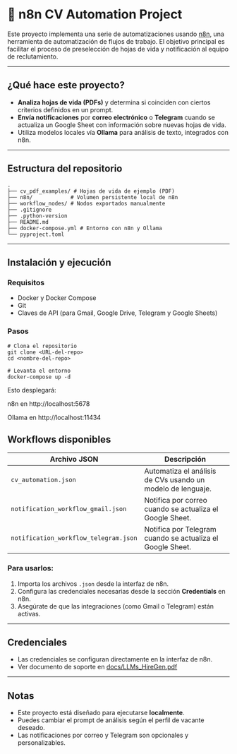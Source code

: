 # 🤖 n8n CV Automation Project

Este proyecto implementa una serie de automatizaciones usando [n8n](https://n8n.io/), una herramienta de automatización de flujos de trabajo. El objetivo principal es facilitar el proceso de preselección de hojas de vida y notificación al equipo de reclutamiento.

---

## ¿Qué hace este proyecto?

- **Analiza hojas de vida (PDFs)** y determina si coinciden con ciertos criterios definidos en un prompt.
- **Envía notificaciones** por **correo electrónico** o **Telegram** cuando se actualiza un Google Sheet con información sobre nuevas hojas de vida.
- Utiliza modelos locales vía **Ollama** para análisis de texto, integrados con n8n.

---

## Estructura del repositorio

```
.
├── cv_pdf_examples/ # Hojas de vida de ejemplo (PDF)
├── n8n/            # Volumen persistente local de n8n
├── workflow_nodes/ # Nodos exportados manualmente
├── .gitignore
├── .python-version
├── README.md
├── docker-compose.yml # Entorno con n8n y Ollama
└── pyproject.toml 
```


---

## Instalación y ejecución

### Requisitos

- Docker y Docker Compose
- Git
- Claves de API (para Gmail, Google Drive, Telegram y Google Sheets)

### Pasos

```
# Clona el repositorio
git clone <URL-del-repo>
cd <nombre-del-repo>
```

```
# Levanta el entorno
docker-compose up -d
```

Esto desplegará:

n8n en http://localhost:5678

Ollama en http://localhost:11434 

## Workflows disponibles

| Archivo JSON                        | Descripción                                                          |
|------------------------------------|----------------------------------------------------------------------|
| `cv_automation.json`               | Automatiza el análisis de CVs usando un modelo de lenguaje.         |
| `notification_workflow_gmail.json` | Notifica por correo cuando se actualiza el Google Sheet.            |
| `notification_workflow_telegram.json` | Notifica por Telegram cuando se actualiza el Google Sheet.                      |

### Para usarlos:

1. Importa los archivos `.json` desde la interfaz de n8n.
2. Configura las credenciales necesarias desde la sección **Credentials** en n8n.
3. Asegúrate de que las integraciones (como Gmail o Telegram) están activas.

---

## Credenciales

- Las credenciales se configuran directamente en la interfaz de n8n.
- Ver documento de soporte en [docs/LLMs_HireGen.pdf](docs/LLMs_HireGen.pdf)

---

## Notas

- Este proyecto está diseñado para ejecutarse **localmente**.
- Puedes cambiar el prompt de análisis según el perfil de vacante deseado.
- Las notificaciones por correo y Telegram son opcionales y personalizables.